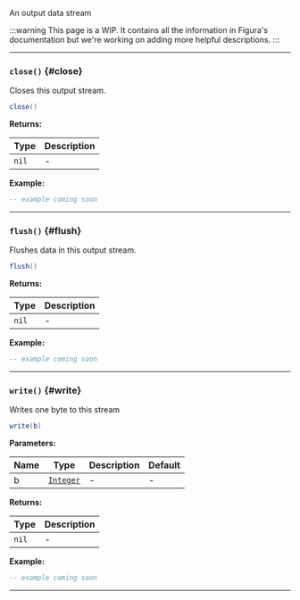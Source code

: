 An output data stream

:::warning
This page is a WIP. It contains all the information in Figura's documentation but we're working on adding more helpful descriptions.
:::

---

### <code>close()</code> \{#close}

Closes this output stream.

```lua
close()
```

**Returns:**

| Type             | Description |
| ---------------- | ----------- |
| <code>nil</code> | -           |

**Example:**

```lua
-- example coming soon
```

---

### <code>flush()</code> \{#flush}

Flushes data in this output stream.

```lua
flush()
```

**Returns:**

| Type             | Description |
| ---------------- | ----------- |
| <code>nil</code> | -           |

**Example:**

```lua
-- example coming soon
```

---

### <code>write()</code> \{#write}

Writes one byte to this stream

```lua
write(b)
```

**Parameters:**

| Name | Type                                             | Description | Default |
| ---- | ------------------------------------------------ | ----------- | ------- |
| b    | <code>[Integer](/tutorials/types/Numbers)</code> | -           | -       |

**Returns:**

| Type             | Description |
| ---------------- | ----------- |
| <code>nil</code> | -           |

**Example:**

```lua
-- example coming soon
```

---
